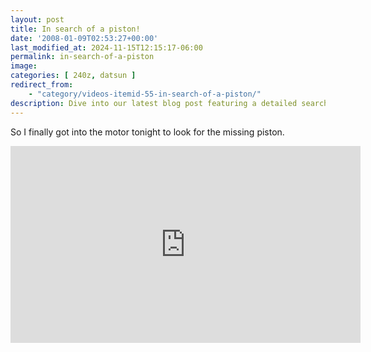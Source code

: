 ```yaml
---
layout: post
title: In search of a piston!
date: '2008-01-09T02:53:27+00:00'
last_modified_at: 2024-11-15T12:15:17-06:00
permalink: in-search-of-a-piston
image: 
categories: [ 240z, datsun ]
redirect_from: 
    - "category/videos-itemid-55-in-search-of-a-piston/"
description: Dive into our latest blog post featuring a detailed search for a missing piston within a motor, with an accompanying video guide.
---
```


So I finally got into the motor tonight to look for the missing piston.

<iframe width="560" height="315" src="https://www.youtube.com/embed/y1Ihcz0jeiQ?si=uuUzgIraFWc1OnqB" title="YouTube video player" frameborder="0" allow="accelerometer; autoplay; clipboard-write; encrypted-media; gyroscope; picture-in-picture; web-share" referrerpolicy="strict-origin-when-cross-origin" allowfullscreen></iframe>


